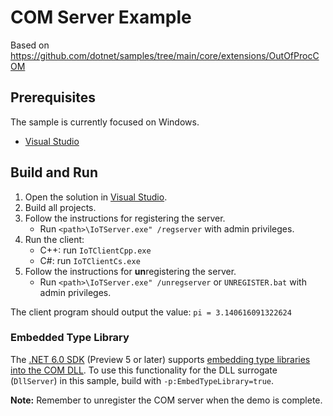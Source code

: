 # COM Server Example
Based on https://github.com/dotnet/samples/tree/main/core/extensions/OutOfProcCOM

## Prerequisites
The sample is currently focused on Windows.
* [Visual Studio](https://visualstudio.microsoft.com/)


## Build and Run
1. Open the solution in [Visual Studio](https://visualstudio.microsoft.com/).
1. Build all projects.
1. Follow the instructions for registering the server.
    * Run `<path>\IoTServer.exe" /regserver`  with admin privileges.
1. Run the client:
    * C++: run `IoTClientCpp.exe`
    * C#: run `IoTClientCs.exe`
1. Follow the instructions for **un**registering the server.
    * Run `<path>\IoTServer.exe" /unregserver`  or `UNREGISTER.bat` with admin privileges.

The client program should output the value: `pi = 3.140616091322624`

### Embedded Type Library

The [.NET 6.0 SDK](https://dotnet.microsoft.com/download) (Preview 5 or later) supports [embedding type libraries into the COM DLL](https://docs.microsoft.com/dotnet/core/native-interop/expose-components-to-com#embedding-type-libraries-in-the-com-host). To use this functionality for the DLL surrogate (`DllServer`) in this sample, build with `-p:EmbedTypeLibrary=true`.

**Note:** Remember to unregister the COM server when the demo is complete.
